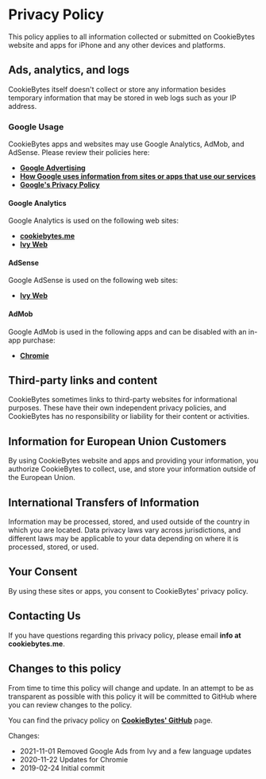 # Privacy Policy
This policy applies to all information collected or submitted on CookieBytes website and apps for iPhone and any other devices and platforms.

## Ads, analytics, and logs
CookieBytes itself doesn't collect or store any information besides temporary information that may be stored in web logs such as your IP address. 

### Google Usage
CookieBytes apps and websites may use Google Analytics, AdMob, and AdSense. Please review their policies here:

* **[Google Advertising](https://policies.google.com/technologies/ads)**
* **[How Google uses information from sites or apps that use our services](https://policies.google.com/technologies/partner-sites)**
* **[Google's Privacy Policy](https://policies.google.com/privacy)**

#### Google Analytics
Google Analytics is used on the following web sites:

* **[cookiebytes.me](https://cookiebytes.me)**
* **[Ivy Web](https://ivy.cookiebytes.me)**

#### AdSense
Google AdSense is used on the following web sites:

* **[Ivy Web](https://ivy.cookiebytes.me)**

#### AdMob
Google AdMob is used in the following apps and can be disabled with an in-app purchase:

* **[Chromie](https://apps.apple.com/us/app/chromie/id1447975965)**

## Third-party links and content
CookieBytes sometimes links to third-party websites for informational purposes. These have their own independent privacy policies, and CookieBytes has no responsibility or liability for their content or activities.

## Information for European Union Customers
By using CookieBytes website and apps and providing your information, you authorize CookieBytes to collect, use, and store your information outside of the European Union.

## International Transfers of Information
Information may be processed, stored, and used outside of the country in which you are located. Data privacy laws vary across jurisdictions, and different laws may be applicable to your data depending on where it is processed, stored, or used.

## Your Consent
By using these sites or apps, you consent to CookieBytes' privacy policy.

## Contacting Us
If you have questions regarding this privacy policy, please email **info at cookiebytes.me**.

## Changes to this policy
From time to time this policy will change and update. In an attempt to be as transparent as possible with this policy it will be committed to GitHub where you can review changes to the policy.

You can find the privacy policy on **[CookieBytes' GitHub](https://github.com/cookiebytes/privacy-policy)** page.

Changes:

* 2021-11-01 Removed Google Ads from Ivy and a few language updates
* 2020-11-22 Updates for Chromie
* 2019-02-24 Initial commit
